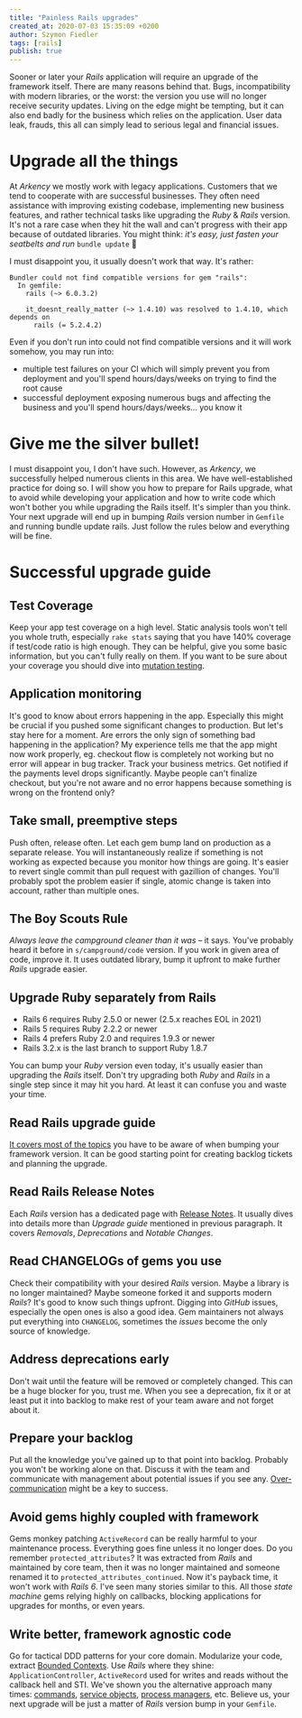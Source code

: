 ```yaml
---
title: "Painless Rails upgrades"
created_at: 2020-07-03 15:35:09 +0200
author: Szymon Fiedler
tags: [rails]
publish: true
---
```


Sooner or later your _Rails_ application will require an upgrade of the framework itself. There are many reasons behind that. Bugs, incompatibility with modern libraries, or the worst: the version you use will no longer receive security updates. Living on the edge might be tempting, but it can also end badly for the business which relies on the application. User data leak, frauds, this all can simply lead to serious legal and financial issues.

<!-- more -->

# Upgrade all the things

At _Arkency_ we mostly work with legacy applications. Customers that we tend to cooperate with are successful businesses. They often need assistance with improving existing codebase, implementing new business features, and rather technical tasks like upgrading the _Ruby_ & _Rails_ version. It's not a rare case when they hit the wall and can't progress with their app because of outdated libraries. You might think: _it's easy, just fasten your seatbelts and run_ `bundle update` 🙈

I must disappoint you, it usually doesn't work that way. It's rather:

```shell
Bundler could not find compatible versions for gem "rails":
  In gemfile:
    rails (~> 6.0.3.2)

    it_doesnt_really_matter (~> 1.4.10) was resolved to 1.4.10, which depends on
      rails (= 5.2.4.2)
```

Even if you don't run into could not find compatible versions and it will work somehow, you may run into:

- multiple test failures on your CI which will simply prevent you from deployment and you'll spend hours/days/weeks on trying to find the root cause
- successful deployment exposing numerous bugs and affecting the business and you'll spend hours/days/weeks... you know it

# Give me the silver bullet!

I must disappoint you, I don't have such. However, as _Arkency_, we successfully helped numerous clients in this area. We have well-established practice for doing so. I will show you how to prepare for Rails upgrade, what to avoid while developing your application and how to write code which won't bother you while upgrading the Rails itself. It's simpler than you think. Your next upgrade will end up in bumping _Rails_ version number in `Gemfile` and running bundle update rails. Just follow the rules below and everything will be fine.

# Successful upgrade guide

## Test Coverage

Keep your app test coverage on a high level. Static analysis tools won't tell you whole truth, especially `rake stats` saying that you have 140% coverage if test/code ratio is high enough. They can be helpful, give you some basic information, but you can't fully really on them. If you want to be sure about your coverage you should dive into [mutation testing](https://blog.arkency.com/tags/mutation-testing/).

## Application monitoring

It's good to know about errors happening in the app. Especially this might be crucial if you pushed some significant changes to production. But let's stay here for a moment. Are errors the only sign of something bad happening in the application? My experience tells me that the app might now work properly, eg. checkout flow is completely not working but no error will appear in bug tracker. Track your business metrics. Get notified if the payments level drops significantly. Maybe people can't finalize checkout, but you're not aware and no error happens because something is wrong on the frontend only?

## Take small, preemptive steps

Push often, release often. Let each gem bump land on production as a separate release. You will instantaneously realize if something is not working as expected because you monitor how things are going. It's easier to revert single commit than pull request with gazillion of changes. You'll probably spot the problem easier if single, atomic change is taken into account, rather than multiple ones.

## The Boy Scouts Rule

_Always leave the campground cleaner than it was_ – it says. You've probably heard it before in `s/campground/code` version. If you work in given area of code, improve it. It uses outdated library, bump it upfront to make further _Rails_ upgrade easier.

## Upgrade Ruby separately from Rails

- Rails 6 requires Ruby 2.5.0 or newer (2.5.x reaches EOL in 2021)
- Rails 5 requires Ruby 2.2.2 or newer
- Rails 4 prefers Ruby 2.0 and requires 1.9.3 or newer
- Rails 3.2.x is the last branch to support Ruby 1.8.7

You can bump your _Ruby_ version even today, it's usually easier than upgrading the _Rails_ itself. Don't try upgrading both _Ruby_ and _Rails_ in a single step since it may hit you hard. At least it can confuse you and waste your time.

## Read Rails upgrade guide

[It covers most of the topics](https://guides.rubyonrails.org/upgrading_ruby_on_rails.html) you have to be aware of when bumping your framework version. It can be good starting point for creating backlog tickets and planning the upgrade.

## Read Rails Release Notes

Each _Rails_ version has a dedicated page with [Release Notes](https://edgeguides.rubyonrails.org/6_0_release_notes.html). It usually dives into details more than _Upgrade guide_ mentioned in previous paragraph. It covers _Removals_, _Deprecations_ and _Notable Changes_.

## Read CHANGELOGs of gems you use

Check their compatibility with your desired _Rails_ version. Maybe a library is no longer maintained? Maybe someone forked it and supports modern _Rails_? It's good to know such things upfront. Digging into _GitHub_ issues, especially the open ones is also a good idea. Gem maintainers not always put everything into `CHANGELOG`, sometimes the _issues_ become the only source of knowledge.

## Address deprecations early

Don't wait until the feature will be removed or completely changed. This can be a huge blocker for you, trust me. When you see a deprecation, fix it or at least put it into backlog to make rest of your team aware and not forget about it.

## Prepare your backlog

Put all the knowledge you've gained up to that point into backlog. Probably you won't be working alone on that. Discuss it with the team and communicate with management about potential issues if you see any. [Over-communication](https://blog.arkency.com/2016/10/overcommunication-is-required-for-async-slash-remote-work/) might be a key to success.

## Avoid gems highly coupled with framework

Gems monkey patching `ActiveRecord` can be really harmful to your maintenance process. Everything goes fine unless it no longer does. Do you remember `protected_attributes`? It was extracted from _Rails_ and maintained by core team, then it was no longer maintained and someone renamed it to `protected_attributes_continued`. Now it's payback time, it won't work with _Rails 6_. I've seen many stories similar to this. All those _state machine_ gems relying highly on callbacks, blocking applications for upgrades for months, or even years.

## Write better, framework agnostic code

Go for tactical DDD patterns for your core domain. Modularize your code, extract [Bounded Contexts](https://blog.arkency.com/tags/bounded-context/). Use _Rails_ where they shine: `ApplicationController`, `ActiveRecord` used for writes and reads without the callback hell and STI. We've shown you the alternative approach many times: [commands](https://blog.arkency.com/tags/commands/), [service objects](https://blog.arkency.com/tags/service-objects/), [process managers](https://blog.arkency.com/tags/process-manager/), etc. Believe us, your next upgrade will be just a matter of _Rails_ version bump in your `Gemfile`.
